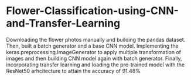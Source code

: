 # Flower-Classification-using-CNN-and-Transfer-Learning

Downloading the flower photos manually and building the pandas dataset. Then, built a batch generator and a base CNN model. Implementing the keras.preprocessing.ImageGenerator to apply multiple transformation of images and then building CNN model again with batch generator. Finally, incorporating transfer learning and loading the pre-trained model with the ResNet50 arhcitecture to attain the accuracy of 91.48%
